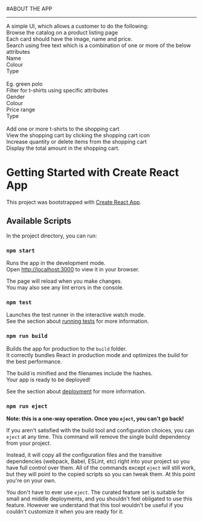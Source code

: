#ABOUT THE APP  <br/>
<hr/>
A simple UI, which allows a customer to do the following: <br/>
Browse the catalog on a product listing page <br/>
Each card should have the image, name and price. <br/>
Search using free text which is a combination of one or more of the below attributes <br/>
 Name  <br/>
 Colour  <br/>
 Type  <br/> <br/>
 Eg. green polo  <br/>
Filter for t-shirts using specific attributes  <br/>
 Gender  <br/>
 Colour  <br/>
 Price range  <br/>
 Type  <br/> <br/>
Add one or more t-shirts to the shopping cart <br/>
View the shopping cart by clicking the shopping cart icon <br/>
Increase quantity or delete items from the shopping cart <br/>
Display the total amount in the shopping cart. <br/>

# Getting Started with Create React App

This project was bootstrapped with [Create React App](https://github.com/facebook/create-react-app).

## Available Scripts

In the project directory, you can run:

### `npm start`

Runs the app in the development mode.\
Open [http://localhost:3000](http://localhost:3000) to view it in your browser.

The page will reload when you make changes.\
You may also see any lint errors in the console.

### `npm test`

Launches the test runner in the interactive watch mode.\
See the section about [running tests](https://facebook.github.io/create-react-app/docs/running-tests) for more information.

### `npm run build`

Builds the app for production to the `build` folder.\
It correctly bundles React in production mode and optimizes the build for the best performance.

The build is minified and the filenames include the hashes.\
Your app is ready to be deployed!

See the section about [deployment](https://facebook.github.io/create-react-app/docs/deployment) for more information.

### `npm run eject`

**Note: this is a one-way operation. Once you `eject`, you can't go back!**

If you aren't satisfied with the build tool and configuration choices, you can `eject` at any time. This command will remove the single build dependency from your project.

Instead, it will copy all the configuration files and the transitive dependencies (webpack, Babel, ESLint, etc) right into your project so you have full control over them. All of the commands except `eject` will still work, but they will point to the copied scripts so you can tweak them. At this point you're on your own.

You don't have to ever use `eject`. The curated feature set is suitable for small and middle deployments, and you shouldn't feel obligated to use this feature. However we understand that this tool wouldn't be useful if you couldn't customize it when you are ready for it.

